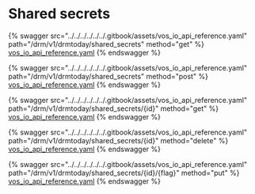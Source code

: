 # Shared secrets

{% swagger src="../../../../../../.gitbook/assets/vos_io_api_reference.yaml" path="/drm/v1/drmtoday/shared_secrets" method="get" %}
[vos_io_api_reference.yaml](../../../../../../.gitbook/assets/vos_io_api_reference.yaml)
{% endswagger %}

{% swagger src="../../../../../../.gitbook/assets/vos_io_api_reference.yaml" path="/drm/v1/drmtoday/shared_secrets" method="post" %}
[vos_io_api_reference.yaml](../../../../../../.gitbook/assets/vos_io_api_reference.yaml)
{% endswagger %}

{% swagger src="../../../../../../.gitbook/assets/vos_io_api_reference.yaml" path="/drm/v1/drmtoday/shared_secrets/{id}" method="get" %}
[vos_io_api_reference.yaml](../../../../../../.gitbook/assets/vos_io_api_reference.yaml)
{% endswagger %}

{% swagger src="../../../../../../.gitbook/assets/vos_io_api_reference.yaml" path="/drm/v1/drmtoday/shared_secrets/{id}" method="delete" %}
[vos_io_api_reference.yaml](../../../../../../.gitbook/assets/vos_io_api_reference.yaml)
{% endswagger %}

{% swagger src="../../../../../../.gitbook/assets/vos_io_api_reference.yaml" path="/drm/v1/drmtoday/shared_secrets/{id}/{flag}" method="put" %}
[vos_io_api_reference.yaml](../../../../../../.gitbook/assets/vos_io_api_reference.yaml)
{% endswagger %}
